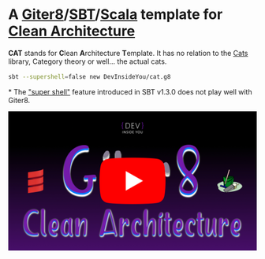 # A [Giter8][g8]/[SBT][sbt]/[Scala][scala] template for [Clean Architecture][ca]

**CAT** stands for **C**lean **A**rchitecture **T**emplate. It has no relation to the [Cats][cats] library, Category theory or well... the actual cats.

```bash
sbt --supershell=false new DevInsideYou/cat.g8
```

\* The ["super shell"][supershell] feature introduced in SBT v1.3.0 does not play well with Giter8.

[![Watch on YouTube](resources/thumbnail_youtube.jpg)](https://www.youtube.com/watch?v=NiLwBrgwe8M&list=PLJGDHERh23x-ubG8Kk8cA0tgmy7dfDzqp "Watch on YouTube")

[g8]: http://www.foundweekends.org/giter8/
[sbt]: https://www.scala-sbt.org/
[scala]: https://www.scala-lang.org/
[ca]: https://blog.cleancoder.com/uncle-bob/2012/08/13/the-clean-architecture.html
[cats]: https://typelevel.org/cats/
[supershell]: http://eed3si9n.com/super-shell-for-sbt
